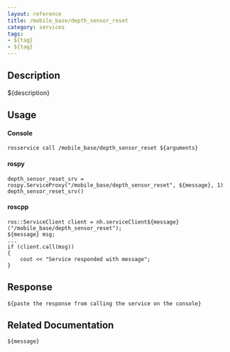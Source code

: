 ```yaml
---
layout: reference
title: /mobile_base/depth_sensor_reset
category: services
tags: 
- ${tag} 
- ${tag}
---
```


## Description
${description}

## Usage
#### Console
```
rosservice call /mobile_base/depth_sensor_reset ${arguments}
```

#### rospy
```
depth_sensor_reset_srv = rospy.ServiceProxy("/mobile_base/depth_sensor_reset", ${message}, 1)
depth_sensor_reset_srv()
```

#### roscpp
```
ros::ServiceClient client = nh.serviceClient${message}("/mobile_base/depth_sensor_reset");
${message} msg;
...
if (client.call(msg))
{
    cout << "Service responded with message";
}
```

## Response
```
${paste the response from calling the service on the console}
```

## Related Documentation
``${message}``  